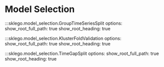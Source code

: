 # Model Selection

:::sklego.model_selection.GroupTimeSeriesSplit
    options:
        show_root_full_path: true
        show_root_heading: true

:::sklego.model_selection.KlusterFoldValidation
    options:
        show_root_full_path: true
        show_root_heading: true

:::sklego.model_selection.TimeGapSplit
    options:
        show_root_full_path: true
        show_root_heading: true
